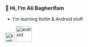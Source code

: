 ### 👋 Hi, I’m Ali Bagherifam

- I'm learning Kotlin & Android stuff

<img width="30" alt="kotlin" src="https://raw.github.com/alibagherifam/alibagherifam/master/kotlin.png"> <img width="50" alt="android" src="https://raw.github.com/alibagherifam/alibagherifam/master/android.png">
